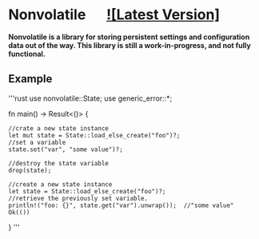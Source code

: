 
# Nonvolatile &emsp; [![Latest Version]][crates.io]

[crates.io]: https://crates.io/crates/nonvolatile

**Nonvolatile is a library for storing persistent settings and configuration data out of the way. This library is still a work-in-progress, and not fully functional.**

## Example

'''rust
use nonvolatile::State;
use generic_error::*;

fn main() -> Result<()> {
	
	//crate a new state instance
	let mut state = State::load_else_create("foo")?;
	//set a variable
	state.set("var", "some value")?;
	
	//destroy the state variable
	drop(state);
	
	//create a new state instance
	let state = State::load_else_create("foo")?;
	//retrieve the previously set variable.
	println!("foo: {}", state.get("var").unwrap());  //"some value"	
	Ok(())
}
'''